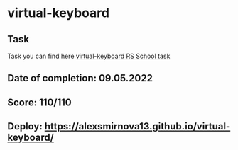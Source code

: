   virtual-keyboard
  ===============
  
  Task
  ------------

  Task you can find here [virtual-keyboard RS School task](https://github.com/rolling-scopes-school/tasks/blob/master/tasks/virtual-keyboard/virtual-keyboard-en.md)

  **Date of completion:** 09.05.2022
  ------------

  **Score:** 110/110 
  ------------

  **Deploy:** https://alexsmirnova13.github.io/virtual-keyboard/
  ------------